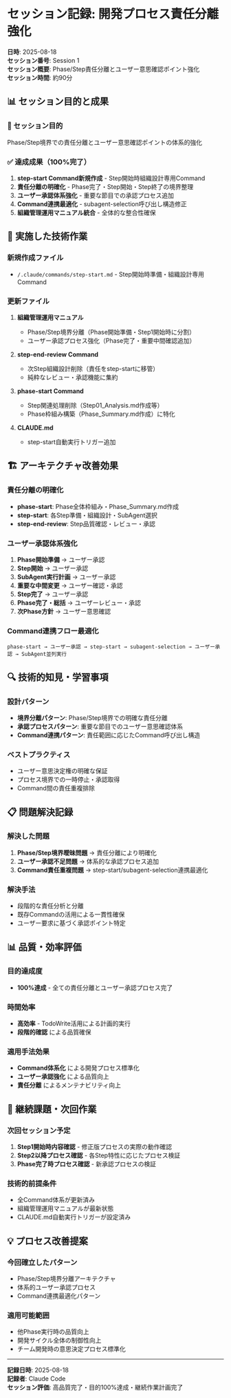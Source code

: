 # セッション記録: 開発プロセス責任分離強化

**日時**: 2025-08-18  
**セッション番号**: Session 1  
**セッション概要**: Phase/Step責任分離とユーザー意思確認ポイント強化  
**セッション時間**: 約90分  

## 📊 セッション目的と成果

### 🎯 セッション目的
Phase/Step境界での責任分離とユーザー意思確認ポイントの体系的強化

### ✅ 達成成果（100%完了）
1. **step-start Command新規作成** - Step開始時組織設計専用Command
2. **責任分離の明確化** - Phase完了・Step開始・Step終了の境界整理
3. **ユーザー承認体系強化** - 重要な節目での承認プロセス追加
4. **Command連携最適化** - subagent-selection呼び出し構造修正
5. **組織管理運用マニュアル統合** - 全体的な整合性確保

## 🔧 実施した技術作業

### 新規作成ファイル
- `/.claude/commands/step-start.md` - Step開始時準備・組織設計専用Command

### 更新ファイル
1. **組織管理運用マニュアル**
   - Phase/Step境界分離（Phase開始準備・Step1開始時に分割）
   - ユーザー承認プロセス強化（Phase完了・重要中間確認追加）
   
2. **step-end-review Command**
   - 次Step組織設計削除（責任をstep-startに移管）
   - 純粋なレビュー・承認機能に集約
   
3. **phase-start Command**
   - Step関連処理削除（Step01_Analysis.md作成等）
   - Phase枠組み構築（Phase_Summary.md作成）に特化
   
4. **CLAUDE.md**
   - step-start自動実行トリガー追加

## 🏗️ アーキテクチャ改善効果

### 責任分離の明確化
- **phase-start**: Phase全体枠組み・Phase_Summary.md作成
- **step-start**: 各Step準備・組織設計・SubAgent選択
- **step-end-review**: Step品質確認・レビュー・承認

### ユーザー承認体系強化
1. **Phase開始準備** → ユーザー承認
2. **Step開始** → ユーザー承認  
3. **SubAgent実行計画** → ユーザー承認
4. **重要な中間変更** → ユーザー確認・承認
5. **Step完了** → ユーザー承認
6. **Phase完了・総括** → ユーザーレビュー・承認
7. **次Phase方針** → ユーザー意思確認

### Command連携フロー最適化
```
phase-start → ユーザー承認 → step-start → subagent-selection → ユーザー承認 → SubAgent並列実行
```

## 🔍 技術的知見・学習事項

### 設計パターン
- **境界分離パターン**: Phase/Step境界での明確な責任分離
- **承認プロセスパターン**: 重要な節目でのユーザー意思確認体系
- **Command連携パターン**: 責任範囲に応じたCommand呼び出し構造

### ベストプラクティス
- ユーザー意思決定権の明確な保証
- プロセス境界での一時停止・承認取得
- Command間の責任重複排除

## 📋 問題解決記録

### 解決した問題
1. **Phase/Step境界曖昧問題** → 責任分離により明確化
2. **ユーザー承認不足問題** → 体系的な承認プロセス追加
3. **Command責任重複問題** → step-start/subagent-selection連携最適化

### 解決手法
- 段階的な責任分析と分離
- 既存Commandの活用による一貫性確保
- ユーザー要求に基づく承認ポイント特定

## 📊 品質・効率評価

### 目的達成度
- **100%達成** - 全ての責任分離とユーザー承認プロセス完了

### 時間効率
- **高効率** - TodoWrite活用による計画的実行
- **段階的確認** による品質確保

### 適用手法効果
- **Command体系化** による開発プロセス標準化
- **ユーザー承認強化** による品質向上
- **責任分離** によるメンテナビリティ向上

## 🔄 継続課題・次回作業

### 次回セッション予定
1. **Step1開始時内容確認** - 修正版プロセスの実際の動作確認
2. **Step2以降プロセス確認** - 各Step特性に応じたプロセス検証
3. **Phase完了時プロセス確認** - 新承認プロセスの検証

### 技術的前提条件
- 全Command体系が更新済み
- 組織管理運用マニュアルが最新状態
- CLAUDE.md自動実行トリガーが設定済み

## 💡 プロセス改善提案

### 今回確立したパターン
- Phase/Step境界分離アーキテクチャ
- 体系的ユーザー承認プロセス
- Command連携最適化パターン

### 適用可能範囲
- 他Phase実行時の品質向上
- 開発サイクル全体の制御性向上
- チーム開発時の意思決定プロセス標準化

---

**記録日時**: 2025-08-18  
**記録者**: Claude Code  
**セッション評価**: 高品質完了・目的100%達成・継続作業計画完了